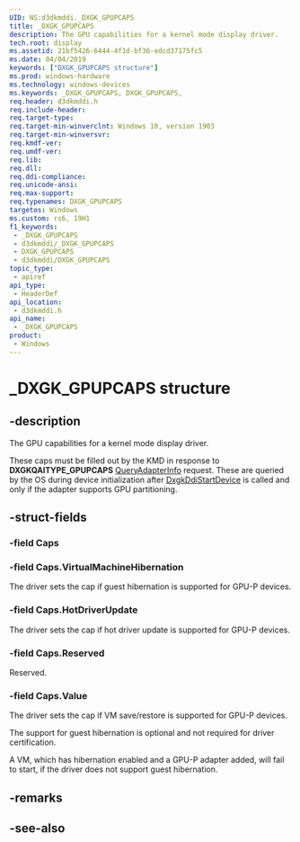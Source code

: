```yaml
---
UID: NS:d3dkmddi._DXGK_GPUPCAPS
title: _DXGK_GPUPCAPS
description: The GPU capabilities for a kernel mode display driver.
tech.root: display
ms.assetid: 21bf5426-6444-4f1d-bf36-edcd37175fc5
ms.date: 04/04/2019
keywords: ["DXGK_GPUPCAPS structure"]
ms.prod: windows-hardware
ms.technology: windows-devices
ms.keywords: _DXGK_GPUPCAPS, DXGK_GPUPCAPS,
req.header: d3dkmddi.h
req.include-header: 
req.target-type: 
req.target-min-winverclnt: Windows 10, version 1903
req.target-min-winversvr: 
req.kmdf-ver: 
req.umdf-ver: 
req.lib: 
req.dll: 
req.ddi-compliance: 
req.unicode-ansi: 
req.max-support: 
req.typenames: DXGK_GPUPCAPS
targetos: Windows
ms.custom: rs6, 19H1
f1_keywords:
 - _DXGK_GPUPCAPS
 - d3dkmddi/_DXGK_GPUPCAPS
 - DXGK_GPUPCAPS
 - d3dkmddi/DXGK_GPUPCAPS
topic_type:
 - apiref
api_type:
 - HeaderDef
api_location:
 - d3dkmddi.h
api_name:
 - _DXGK_GPUPCAPS
product:
 - Windows
---
```


# _DXGK_GPUPCAPS structure


## -description

The GPU capabilities for a kernel mode display driver.

These caps must be filled out by the KMD in response to **DXGKQAITYPE_GPUPCAPS** [QueryAdapterInfo](ne-d3dkmddi-_dxgk_queryadapterinfotype.md) request. These are queried by the OS during device initialization after [DxgkDdiStartDevice](../dispmprt/nc-dispmprt-dxgkddi_start_device.md) is called and only if the adapter supports GPU partitioning.

## -struct-fields

### -field Caps

### -field Caps.VirtualMachineHibernation

The driver sets the cap if guest hibernation is supported for GPU-P devices.

### -field Caps.HotDriverUpdate

The driver sets the cap if hot driver update is supported for GPU-P devices.

### -field Caps.Reserved

Reserved.

### -field Caps.Value

The driver sets the cap if VM save/restore is supported for GPU-P devices.

The support for guest hibernation is optional and not required for driver certification.

A VM, which has hibernation enabled and a GPU-P adapter added, will fail to start, if the driver does not support guest hibernation.

## -remarks

## -see-also


